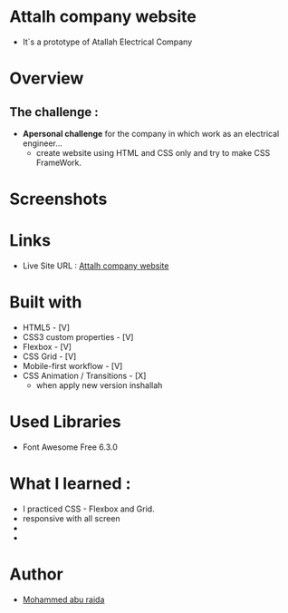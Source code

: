 # Attalh company  website 
* It`s a prototype of Atallah Electrical Company 
# Overview
## The challenge :
* **Apersonal challenge** for the company in which work as an electrical engineer...
    - create website using HTML and CSS only and try to make CSS FrameWork.
# Screenshots

# Links
- Live Site URL :  [Attalh company  website](https://mohammed-raida2000.github.io/Attallh-Website/)

# Built with 
+ HTML5 - [V] 
+ CSS3 custom properties - [V] 
+ Flexbox - [V] 
+ CSS Grid - [V] 
+ Mobile-first workflow - [V] 
+ CSS Animation / Transitions - [X] 
  - when apply new version inshallah

# Used Libraries 
  - Font Awesome Free 6.3.0
# What I learned :
- I practiced CSS - Flexbox and Grid.
- responsive with all screen
-
-
# Author
  - [Mohammed abu raida ](https://github.com/Mohammed-raida2000)
